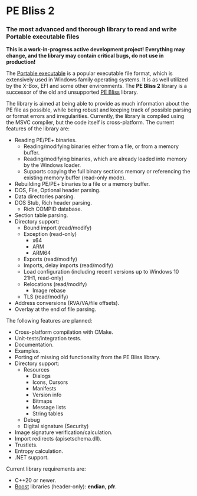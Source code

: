 # PE Bliss 2

### The most advanced and thorough library to read and write Portable executable files

**This is a work-in-progress active development project! Everything may change, and the library may contain critical bugs, do not use in production!**

The [Portable executable](https://en.wikipedia.org/wiki/Portable_Executable) is a popular executable file format, which is extensively used in Windows family operating systems. It is as well utilized by the X-Box, EFI and some other environments. The **PE Bliss 2** library is a successor of the old and unsupported [PE Bliss](https://code.google.com/archive/p/portable-executable-library/) library.

The library is aimed at being able to provide as much information about the PE file as possible, while being robust and keeping track of possible parsing or format errors and irregularities. Currently, the library is compiled using the MSVC compiler, but the code itself is cross-platform. The current features of the library are:
- Reading PE/PE+ binaries.
  - Reading/modifying binaries either from a file, or from a memory buffer.
  - Reading/modifying binaries, which are already loaded into memory by the Windows loader.
  - Supports copying the full binary sections memory or referencing the existing memory buffer (read-only mode).
- Rebuilding PE/PE+ binaries to a file or a memory buffer.
- DOS, File, Optional header parsing.
- Data directories parsing.
- DOS Stub, Rich header parsing.
  - Rich COMPID database.
- Section table parsing.
- Directory support:
  - Bound import (read/modify)
  - Exception (read-only)
    - x64
    - ARM
    - ARM64
  - Exports (read/modify)
  - Imports, delay imports (read/modify)
  - Load configuration (including recent versions up to Windows 10 21H1, read-only)
  - Relocations (read/modify)
    - Image rebase
  - TLS (read/modify)
- Address conversions (RVA/VA/file offsets).
- Overlay at the end of file parsing.

The following features are planned:
- Cross-platform compilation with CMake.
- Unit-tests/integration tests.
- Documentation.
- Examples.
- Porting of missing old functionality from the PE Bliss library.
- Directory support:
  - Resources
    - Dialogs
    - Icons, Cursors
    - Manifests
    - Version info 
    - Bitmaps
    - Message lists
    - String tables
  - Debug
  - Digital signature (Security)
- Image signature verification/calculation.
- Import redirects (apisetschema.dll).
- Trustlets.
- Entropy calculation.
- .NET support.

Current library requirements are:
- C++20 or newer.
- [Boost](https://www.boost.org/) libraries (header-only): **endian**, **pfr**.

